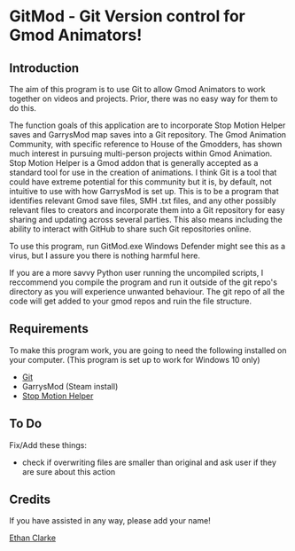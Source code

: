 # GitMod - Git Version control for Gmod Animators!

## Introduction
The aim of this program is to use Git to allow Gmod Animators to work together on videos and projects. Prior, there was no easy way for them to do this.

The function goals of this application are to incorporate Stop Motion Helper saves and GarrysMod map saves into a Git repository. The Gmod Animation Community, with specific reference to House of the Gmodders, has shown much interest in pursuing multi-person projects within Gmod Animation. Stop Motion Helper is a Gmod addon that is generally accepted as a standard tool for use in the creation of animations. I think Git is a tool that could have extreme potential for this community but it is, by default, not intuitive to use with how GarrysMod is set up. This is to be a program that identifies relevant Gmod save files, SMH .txt files, and any other possibly relevant files to creators and incorporate them into a Git repository for easy sharing and updating across several parties. This also means including the ability to interact with GitHub to share such Git repositories online.

To use this program, run GitMod.exe
Windows Defender might see this as a virus, but I assure you there is nothing harmful here.

If you are a more savvy Python user running the uncompiled scripts, I reccommend you compile the program and run it outside of the git repo's directory as you will experience unwanted behaviour. The git repo of all the code will get added to your gmod repos and ruin the file structure.

## Requirements
To make this program work, you are going to need the following installed on your computer. (This program is set up to work for Windows 10 only)
- [Git](https://git-scm.com/downloads)
- GarrysMod (Steam install)
- [Stop Motion Helper](https://steamcommunity.com/sharedfiles/filedetails/?id=111895870)

## To Do
Fix/Add these things:
- check if overwriting files are smaller than original and ask user if they are sure about this action

## Credits
If you have assisted in any way, please add your name!

[Ethan Clarke](https://github.com/AwsumN00b)

